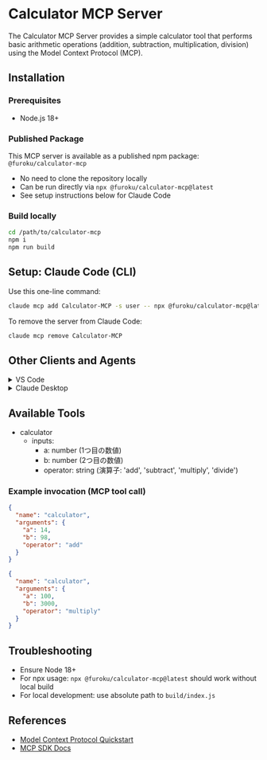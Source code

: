 # Calculator MCP Server

The Calculator MCP Server provides a simple calculator tool that performs basic arithmetic operations (addition, subtraction, multiplication, division) using the Model Context Protocol (MCP).

## Installation

### Prerequisites
- Node.js 18+

### Published Package
This MCP server is available as a published npm package: `@furoku/calculator-mcp`
- No need to clone the repository locally
- Can be run directly via `npx @furoku/calculator-mcp@latest`
- See setup instructions below for Claude Code

### Build locally
```bash
cd /path/to/calculator-mcp
npm i
npm run build
```

## Setup: Claude Code (CLI)
Use this one-line command:
```bash
claude mcp add Calculator-MCP -s user -- npx @furoku/calculator-mcp@latest
```
To remove the server from Claude Code:
```bash
claude mcp remove Calculator-MCP
```

## Other Clients and Agents

<details>
<summary>VS Code</summary>

Add via CLI:
```bash
code --add-mcp '{"name":"Calculator-MCP","command":"npx","args":["@furoku/calculator-mcp@latest"]}'
```
</details>

<details>
<summary>Claude Desktop</summary>

Follow the MCP install guide:
- Guide: https://modelcontextprotocol.io/quickstart/user
</details>

## Available Tools
- calculator
  - inputs:
    - a: number (1つ目の数値)
    - b: number (2つ目の数値)
    - operator: string (演算子: 'add', 'subtract', 'multiply', 'divide')

### Example invocation (MCP tool call)

```json
{
  "name": "calculator",
  "arguments": {
    "a": 14,
    "b": 98,
    "operator": "add"
  }
}
```

```json
{
  "name": "calculator",
  "arguments": {
    "a": 100,
    "b": 3000,
    "operator": "multiply"
  }
}
```

## Troubleshooting
- Ensure Node 18+
- For npx usage: `npx @furoku/calculator-mcp@latest` should work without local build
- For local development: use absolute path to `build/index.js`

## References
- [Model Context Protocol Quickstart](https://modelcontextprotocol.io/quickstart/server)
- [MCP SDK Docs](https://modelcontextprotocol.io/docs/sdk)
